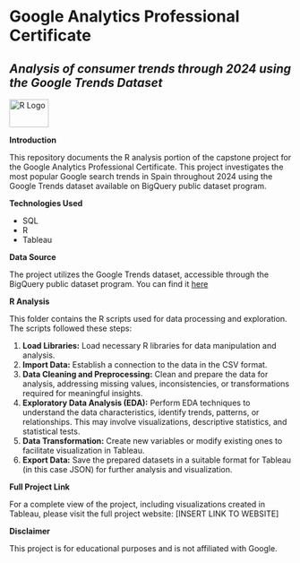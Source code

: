 # Google Analytics Professional Certificate
## ***Analysis of consumer trends through 2024 using the Google Trends Dataset***

<img src="https://upload.wikimedia.org/wikipedia/commons/1/1b/R_logo.svg" width="70" height="50" alt="R Logo"> 

<br>

**Introduction**

This repository documents the R analysis portion of the capstone project for the Google Analytics Professional Certificate. This project investigates the most popular Google search trends in Spain throughout 2024 using the Google Trends dataset available on BigQuery public dataset program.

**Technologies Used**

* SQL
* R
* Tableau

**Data Source**

The project utilizes the Google Trends dataset, accessible through the BigQuery public dataset program. You can find it [here](https://console.cloud.google.com/marketplace/product/bigquery-public-datasets/google-search-trends?project=bikesharing-texas-439611)

**R Analysis**

This folder contains the R scripts used for data processing and exploration. The scripts followed these steps:

1. **Load Libraries:** Load necessary R libraries for data manipulation and analysis.
2. **Import Data:** Establish a connection to the data in the CSV format.
3. **Data Cleaning and Preprocessing:** Clean and prepare the data for analysis, addressing missing values, inconsistencies, or transformations required for meaningful insights.
4. **Exploratory Data Analysis (EDA):** Perform EDA techniques to understand the data characteristics, identify trends, patterns, or relationships. This may involve visualizations, descriptive statistics, and statistical tests.
5. **Data Transformation:** Create new variables or modify existing ones to facilitate visualization in Tableau.
6. **Export Data:** Save the prepared datasets in a suitable format for Tableau (in this case JSON) for further analysis and visualization.

**Full Project Link**

For a complete view of the project, including visualizations created in Tableau, please visit the full project website: [INSERT LINK TO WEBSITE]

**Disclaimer**

This project is for educational purposes and is not affiliated with Google.
